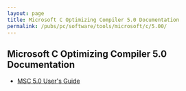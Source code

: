 ```yaml
---
layout: page
title: Microsoft C Optimizing Compiler 5.0 Documentation
permalink: /pubs/pc/software/tools/microsoft/c/5.00/
---
```


Microsoft C Optimizing Compiler 5.0 Documentation
---

* [MSC 5.0 User's Guide](http://archive.pcjs.org/pubs/pc/software/tools/microsoft/c/5.00/MSC50-USERGUIDE.pdf)
